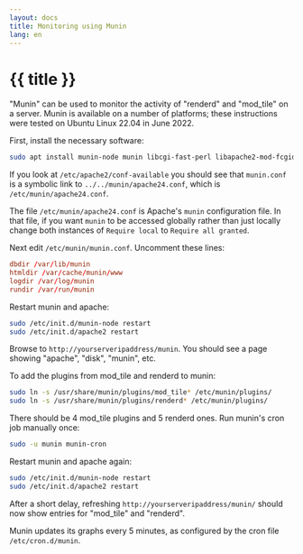 ```yaml
---
layout: docs
title: Monitoring using Munin
lang: en
---
```


# {{ title }}

"Munin" can be used to monitor the activity of "renderd" and "mod_tile" on a server.  Munin is available on a number of platforms; these instructions were tested on  Ubuntu Linux 22.04 in June 2022.

First, install the necessary software:

```sh
sudo apt install munin-node munin libcgi-fast-perl libapache2-mod-fcgid
```

If you look at `/etc/apache2/conf-available` you should see that `munin.conf` is a symbolic link to `../../munin/apache24.conf`, which is `/etc/munin/apache24.conf`.

The file `/etc/munin/apache24.conf` is Apache's `munin` configuration file. In that file, if you want `munin` to be accessed globally rather than just locally change both instances of `Require local` to `Require all granted`.

Next edit `/etc/munin/munin.conf`. Uncomment these lines:

```conf
dbdir /var/lib/munin
htmldir /var/cache/munin/www
logdir /var/log/munin
rundir /var/run/munin
```

Restart munin and apache:

```sh
sudo /etc/init.d/munin-node restart
sudo /etc/init.d/apache2 restart
```

Browse to `http://yourserveripaddress/munin`. You should see a page showing "apache", "disk", "munin", etc.

To add the plugins from mod_tile and renderd to munin:

```sh
sudo ln -s /usr/share/munin/plugins/mod_tile* /etc/munin/plugins/
sudo ln -s /usr/share/munin/plugins/renderd* /etc/munin/plugins/
```

There should be 4 mod_tile plugins and 5 renderd ones.  Run munin's cron job manually once:

```sh
sudo -u munin munin-cron
```

Restart munin and apache again:

```sh
sudo /etc/init.d/munin-node restart
sudo /etc/init.d/apache2 restart
```

After a short delay, refreshing `http://yourserveripaddress/munin/` should now show entries for "mod_tile" and "renderd".

Munin updates its graphs every 5 minutes, as configured by the cron file `/etc/cron.d/munin`.
